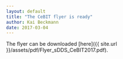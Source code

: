 ```yaml
---
layout: default
title: "The CeBIT flyer is ready"
author: Kai Beckmann
date: 2017-03-04
---
```


The flyer can be downloaded [here]({{ site.url }}/assets/pdf/Flyer_sDDS_CeBIT2017.pdf). 


